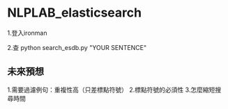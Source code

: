 # NLPLAB_elasticsearch

1.登入ironman

2.查
python search_esdb.py "YOUR SENTENCE"




## 未來預想 
1.需要過濾例句：重複性高（只差標點符號）
2.標點符號的必須性
3.怎麼縮短搜尋時間
